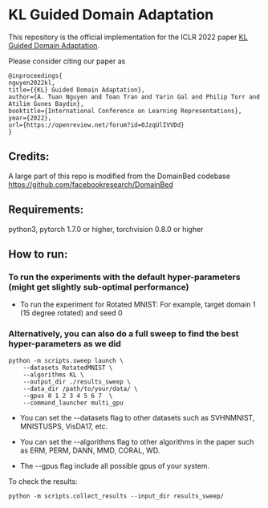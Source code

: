 # KL Guided Domain Adaptation

This repository is the official implementation for the ICLR 2022 paper [KL Guided Domain Adaptation](https://openreview.net/forum?id=0JzqUlIVVDd).

Please consider citing our paper as

```
@inproceedings{
nguyen2022kl,
title={{KL} Guided Domain Adaptation},
author={A. Tuan Nguyen and Toan Tran and Yarin Gal and Philip Torr and Atilim Gunes Baydin},
booktitle={International Conference on Learning Representations},
year={2022},
url={https://openreview.net/forum?id=0JzqUlIVVDd}
}
```

## Credits:

A large part of this repo is modified from the DomainBed codebase https://github.com/facebookresearch/DomainBed

## Requirements:
python3, pytorch 1.7.0 or higher, torchvision 0.8.0 or higher

## How to run:

### To run the experiments with the default hyper-parameters (might get slightly sub-optimal performance)

- To run the experiment for Rotated MNIST: For example, target domain 1 (15 degree rotated) and seed 0

### Alternatively, you can also do a full sweep to find the best hyper-parameters as we did

```
python -m scripts.sweep launch \
    --datasets RotatedMNIST \
    --algorithms KL \
    --output_dir ./results_sweep \
    --data_dir /path/to/your/data/ \
    --gpus 0 1 2 3 4 5 6 7  \
    --command_launcher multi_gpu 
```

- You can set the --datasets flag to other datasets such as SVHNMNIST, MNISTUSPS, VisDA17, etc.

- You can set the --algorithms flag to other algorithms in the paper such as ERM, PERM, DANN, MMD, CORAL, WD.

- The --gpus flag include all possible gpus of your system.

To check the results:
```
python -m scripts.collect_results --input_dir results_sweep/
```
